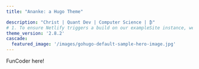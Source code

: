 ```yaml
---
title: "Ananke: a Hugo Theme"

description: "Christ | Quant Dev | Computer Science | ₿"
# 1. To ensure Netlify triggers a build on our exampleSite instance, we need to change a file in the exampleSite directory.
theme_version: '2.8.2'
cascade:
  featured_image: '/images/gohugo-default-sample-hero-image.jpg'
---
```


FunCoder here!